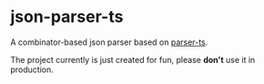 # json-parser-ts

A combinator-based json parser based on [parser-ts](https://github.com/gcanti/parser-ts).

The project currently is just created for fun, please **don't** use it in production.
